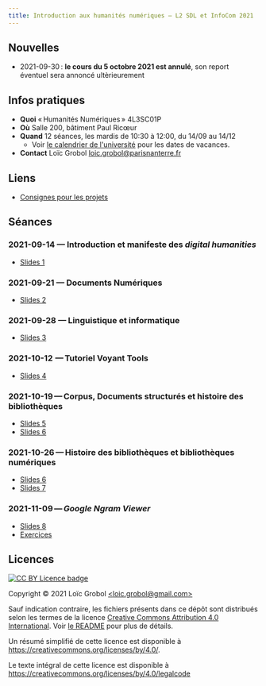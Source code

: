 ```yaml
---
title: Introduction aux humanités numériques — L2 SDL et InfoCom 2021
---
```


[comment]: <> "LTeX: language=fr"

## Nouvelles

- 2021-09-30 : **le cours du 5 octobre 2021 est annulé**, son report éventuel sera annoncé
  ultèrieurement

## Infos pratiques

- **Quoi** « Humanités Numériques » 4L3SC01P
- **Où** Salle 200, bâtiment Paul Ricœur
- **Quand** 12 séances, les mardis de 10:30 à 12:00, du 14/09 au 14/12
  - Voir [le calendrier de
    l'université](https://etudiants.parisnanterre.fr/calendrier-universitaire-2021-2022-1018180.kjsp)
    pour les dates de vacances.
- **Contact** Loïc Grobol [<loic.grobol@parisnanterre.fr>](mailto:loic.grobol@parisnanterre.fr)

## Liens

- [Consignes pour les projets](doc/projets.md)

## Séances

### 2021-09-14 — Introduction et manifeste des *digital humanities*

- [Slides 1](https://loicgrobol.github.io/intro-humnum/html_slides/lecture-01.html)

### 2021-09-21 — Documents Numériques

- [Slides 2](https://loicgrobol.github.io/intro-humnum/html_slides/lecture-02.html)

### 2021-09-28 — Linguistique et informatique

- [Slides 3](https://loicgrobol.github.io/intro-humnum/html_slides/lecture-03.html)

### 2021-10-12  — Tutoriel Voyant Tools

- [Slides 4](https://loicgrobol.github.io/intro-humnum/html_slides/lecture-04.html)

### 2021-10-19 — Corpus, Documents structurés et histoire des bibliothèques

- [Slides 5](https://loicgrobol.github.io/intro-humnum/html_slides/lecture-05.html)
- [Slides 6](https://loicgrobol.github.io/intro-humnum/html_slides/lecture-06.html)

### 2021-10-26 — Histoire des bibliothèques et bibliothèques numériques

- [Slides 6](https://loicgrobol.github.io/intro-humnum/html_slides/lecture-06.html)
- [Slides 7](https://loicgrobol.github.io/intro-humnum/html_slides/lecture-07.html)

### 2021-11-09 — *Google Ngram Viewer*

- [Slides 8](https://loicgrobol.github.io/intro-humnum/html_slides/lecture-08.html)
- [Exercices](https://loicgrobol.github.io/intro-humnum/html_slides/exos-08.html)

## Licences

[![CC BY Licence badge](https://i.creativecommons.org/l/by/4.0/88x31.png)](http://creativecommons.org/licenses/by/4.0/)

Copyright © 2021 Loïc Grobol [\<loic.grobol@gmail.com\>](mailto:loic.grobol@gmail.com)

Sauf indication contraire, les fichiers présents dans ce dépôt sont distribués selon les termes de
la licence [Creative Commons Attribution 4.0
International](https://creativecommons.org/licenses/by/4.0/). Voir [le README](README.md#Licences)
pour plus de détails.

 Un résumé simplifié de cette licence est disponible à <https://creativecommons.org/licenses/by/4.0/>.

 Le texte intégral de cette licence est disponible à <https://creativecommons.org/licenses/by/4.0/legalcode>
